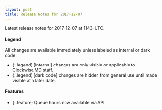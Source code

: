 ```yaml
---
layout: post
title: Release Notes for 2017-12-07
---
```


Latest release notes for 2017-12-07 at 1143-UTC.

<div class='legend' markdown='1'>

#### Legend

All changes are available immediately unless labeled as internal or dark code:

- {:.legend} [internal] changes are only visible or applicable to Clockwise.MD staff.
- {:.legend} [dark code] changes are hidden from general use until made visible at a later date.

</div>

<div class='features' markdown='1'>

#### Features

- {:.feature} Queue hours now available via API

</div>


